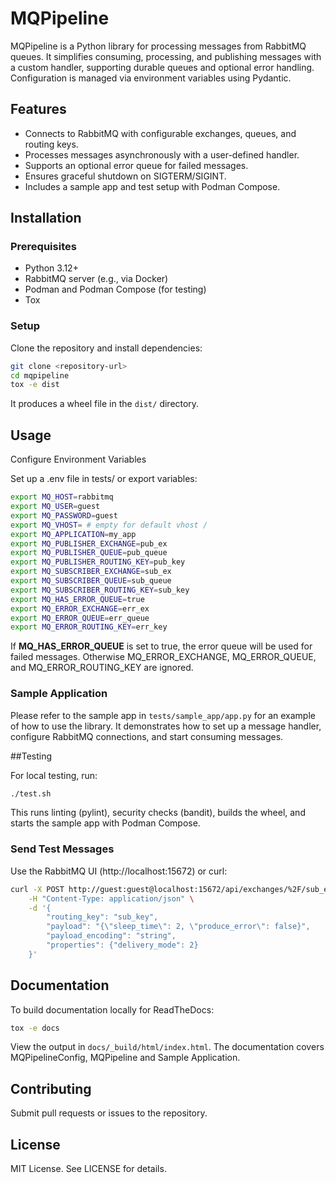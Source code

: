 # MQPipeline

MQPipeline is a Python library for processing messages from RabbitMQ queues. It simplifies consuming, processing, and publishing messages with a custom handler, supporting durable queues and optional error handling. Configuration is managed via environment variables using Pydantic.

## Features

- Connects to RabbitMQ with configurable exchanges, queues, and routing keys.
- Processes messages asynchronously with a user-defined handler.
- Supports an optional error queue for failed messages.
- Ensures graceful shutdown on SIGTERM/SIGINT.
- Includes a sample app and test setup with Podman Compose.

## Installation

### Prerequisites

- Python 3.12+
- RabbitMQ server (e.g., via Docker)
- Podman and Podman Compose (for testing)
- Tox

### Setup

Clone the repository and install dependencies:

```bash
git clone <repository-url>
cd mqpipeline
tox -e dist
```

It produces a wheel file in the `dist/` directory.

## Usage

Configure Environment Variables

Set up a .env file in tests/ or export variables:
```bash
export MQ_HOST=rabbitmq
export MQ_USER=guest
export MQ_PASSWORD=guest
export MQ_VHOST= # empty for default vhost /
export MQ_APPLICATION=my_app
export MQ_PUBLISHER_EXCHANGE=pub_ex
export MQ_PUBLISHER_QUEUE=pub_queue
export MQ_PUBLISHER_ROUTING_KEY=pub_key
export MQ_SUBSCRIBER_EXCHANGE=sub_ex
export MQ_SUBSCRIBER_QUEUE=sub_queue
export MQ_SUBSCRIBER_ROUTING_KEY=sub_key
export MQ_HAS_ERROR_QUEUE=true
export MQ_ERROR_EXCHANGE=err_ex
export MQ_ERROR_QUEUE=err_queue
export MQ_ERROR_ROUTING_KEY=err_key
```
If **MQ_HAS_ERROR_QUEUE** is set to true, the error queue will be used for failed messages. Otherwise MQ_ERROR_EXCHANGE, MQ_ERROR_QUEUE, and MQ_ERROR_ROUTING_KEY are ignored.

### Sample Application

Please refer to the sample app in `tests/sample_app/app.py` for an example of how to use the library. It demonstrates how to set up a message handler, configure RabbitMQ connections, and start consuming messages.

##Testing

For local testing, run:

```bash
./test.sh
```

This runs linting (pylint), security checks (bandit), builds the wheel, and starts the sample app with Podman Compose.

### Send Test Messages

Use the RabbitMQ UI (http://localhost:15672) or curl:
```bash
curl -X POST http://guest:guest@localhost:15672/api/exchanges/%2F/sub_ex/publish \
    -H "Content-Type: application/json" \
    -d '{
        "routing_key": "sub_key",
        "payload": "{\"sleep_time\": 2, \"produce_error\": false}",
        "payload_encoding": "string",
        "properties": {"delivery_mode": 2}
    }'
```

## Documentation

To build documentation locally for ReadTheDocs:

```bash
tox -e docs
```

View the output in `docs/_build/html/index.html`. The documentation covers MQPipelineConfig, MQPipeline and Sample Application.

## Contributing

Submit pull requests or issues to the repository.

## License

MIT License. See LICENSE for details.
